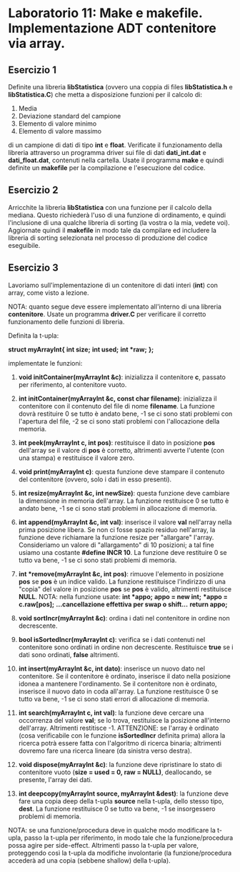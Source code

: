 # Laboratorio 11: Make e makefile. Implementazione ADT contenitore via array.

## Esercizio 1
Definite una libreria __libStatistica__ (ovvero una coppia di files __libStatistica.h__ e __libStatistica.C__) che metta a disposizione funzioni per il calcolo di:

1. Media
2. Deviazione standard del campione
3. Elemento di valore minimo
4. Elemento di valore massimo

di un campione di dati di tipo __int__ e __float__. Verificate il funzionamento della libreria attraverso un programma driver sui file di dati __dati_int.dat__  e __dati_float.dat__, contenuti nella cartella. Usate il programma __make__ e quindi definite un __makefile__ per la compilazione e l'esecuzione del codice.

## Esercizio 2

Arricchite la libreria __libStatistica__ con una funzione per il calcolo della mediana. Questo richiederà l'uso di una funzione di ordinamento, e quindi l'inclusione di una qualche libreria di sorting (la vostra o la mia, vedete voi). Aggiornate quindi il __makefile__ in modo tale da compilare ed includere la libreria di sorting selezionata nel processo  di produzione del codice eseguibile.



## Esercizio 3

Lavoriamo sull'implementazione di un contenitore di dati interi (__int__) con array, come visto a lezione.

NOTA: quanto segue deve essere implementato all'interno di una libreria __contenitore__. Usate un programma __driver.C__ per verificare il corretto funzionamento delle funzioni di libreria.

Definita la t-upla:

__struct myArrayInt{__
   __int size;__
   __int used;__
   __int *raw;__
__};__

implementate le funzioni:

1. __void initContainer(myArrayInt &c)__: inizializza il contenitore __c__, passato per riferimento, al contenitore vuoto.

2. __int initContainer(myArrayInt &c, const char filename)__: inizializza il contenitore con il contenuto del file di nome __filename__. La funzione dovrà restituire 0 se tutto è andato bene, -1 se ci sono stati problemi con l'apertura del file, -2 se ci sono stati problemi con l'allocazione della memoria.

3. __int peek(myArrayInt c, int pos)__: restituisce il dato in posizione __pos__ dell'array se il valore di __pos__ è corretto, altrimenti avverte l'utente (con una stampa) e restituisce il valore zero.

3. __void print(myArrayInt c)__: questa funzione deve stampare il contenuto del contenitore (ovvero, solo i dati in esso presenti).

4. __int resize(myArrayInt &c, int newSize)__: questa funzione deve cambiare la dimensione in memoria dell'array. La funzione restituisce 0 se tutto è andato bene, -1 se ci sono stati problemi in allocazione di memoria.

5. __int append(myArrayInt &c, int val)__: inserisce il valore __val__ nell'array nella prima posizione libera. Se non ci fosse spazio residuo nell'array, la funzione deve richiamare la funzione resize per "allargare" l'array. Consideriamo un valore di "allargamento" di 10 posizioni; a tal fine usiamo una costante __#define INCR 10__. La funzione deve restituire 0 se tutto va bene, -1 se ci sono stati problemi di memoria.

6. __int *remove(myArrayInt &c, int pos)__: rimuove l'elemento in posizione __pos__ se __pos__ è un indice valido. La funzione restituisce l'indirizzo di una "copia" del valore in posizione __pos__ se __pos__ è valido, altrimenti restituisce __NULL__. NOTA: nella funzione usate:
__int *appo;__
__appo = new int;__
__*appo  = c.raw[pos];__
__...cancellazione effettiva per swap o shift...__
__return appo;__


7. __void sortIncr(myArrayInt &c)__: ordina i dati nel contenitore in ordine non decrescente.

8. __bool isSortedIncr(myArrayInt c)__: verifica se i dati contenuti nel contenitore sono ordinati in ordine non decrescente. Restituisce __true__ se i dati sono ordinati, __false__ altrimenti.

9. __int insert(myArrayInt &c, int dato)__: inserisce un nuovo dato nel contenitore. Se il contenitore è ordinato, inserisce il dato nella posizione idonea a mantenere l'ordinamento. Se il contenitore non è ordinato, inserisce il nuovo dato in coda all'array. La funzione restituisce 0 se tutto va bene, -1 se ci sono stati errori di allocazione di memoria.

10. __int search(myArrayInt c, int val)__: la funzione deve cercare una occorrenza del valore __val__; se lo trova, restituisce la posizione all'interno dell'array. Altrimenti restitisce -1. ATTENZIONE: se l'array è ordinato (cosa verificabile con le funzione __isSortedIncr__ definita prima) allora la ricerca potrà essere fatta con l'algoritmo di ricerca binaria; altrimenti dovremo fare una ricerca lineare (da sinistra verso destra).

11. __void dispose(myArrayInt &c)__: la funzione deve ripristinare lo stato di contenitore vuoto (__size = used = 0, raw = NULL)__, deallocando, se presente, l'array dei dati.

12. __int deepcopy(myArrayInt source, myArrayInt &dest)__: la funzione deve fare una copia deep della t-upla __source__ nella t-upla, dello stesso tipo, __dest__. La funzione restituisce 0 se tutto va bene, -1 se insorgessero problemi di memoria. 

NOTA: se una funzione/procedura deve in qualche modo modificare la t-upla, passo la t-upla per riferimento, in modo tale che la funzione/procedura possa agire per side-effect. Altrimenti passo la t-upla per valore, proteggendo così la t-upla da modifiche involontarie (la funzione/procedura accederà ad una copia (sebbene shallow) della t-upla).

